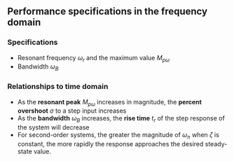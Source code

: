 ## Performance specifications in the frequency domain
### Specifications
- Resonant frequency $\omega_r$ and the maximum value $M_{p\omega}$
- Bandwidth $\omega_B$
### Relationships to time domain
- As the **resonant peak** $M_{p\omega}$ increases in magnitude, the **percent overshoot** $\sigma$ to a step input increases
- As the **bandwidth** $\omega_B$ increases, the **rise time** $t_r$ of the step response of the system will decrease
- For second-order systems, the greater the magnitude of $\omega_n$ when $\zeta$ is constant, the more rapidly the response approaches the desired steady-state value.